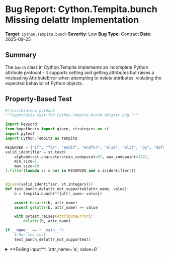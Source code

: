 # Bug Report: Cython.Tempita.bunch Missing __delattr__ Implementation

**Target**: `Cython.Tempita.bunch`
**Severity**: Low
**Bug Type**: Contract
**Date**: 2025-09-25

## Summary

The `bunch` class in Cython.Tempita implements an incomplete Python attribute protocol - it supports setting and getting attributes but raises a misleading AttributeError when attempting to delete attributes, violating the expected behavior of Python objects.

## Property-Based Test

```python
#!/usr/bin/env python3
"""Hypothesis test for Cython.Tempita.bunch delattr bug."""

import keyword
from hypothesis import given, strategies as st
import pytest
import Cython.Tempita as tempita

RESERVED = {"if", "for", "endif", "endfor", "else", "elif", "py", "default", "inherit"} | set(keyword.kwlist)
valid_identifier = st.text(
    alphabet=st.characters(min_codepoint=97, max_codepoint=122),
    min_size=1,
    max_size=10
).filter(lambda s: s not in RESERVED and s.isidentifier())


@given(valid_identifier, st.integers())
def test_bunch_delattr_not_supported(attr_name, value):
    b = tempita.bunch(**{attr_name: value})

    assert hasattr(b, attr_name)
    assert getattr(b, attr_name) == value

    with pytest.raises(AttributeError):
        delattr(b, attr_name)

if __name__ == "__main__":
    # Run the test
    test_bunch_delattr_not_supported()
```

<details>

<summary>
**Failing input**: `attr_name='a', value=0`
</summary>
```
============================= test session starts ==============================
platform linux -- Python 3.13.2, pytest-8.4.1, pluggy-1.5.0 -- /home/npc/miniconda/bin/python3
cachedir: .pytest_cache
hypothesis profile 'default'
rootdir: /home/npc/pbt/agentic-pbt/worker_/57
plugins: anyio-4.9.0, hypothesis-6.139.1, asyncio-1.2.0, langsmith-0.4.29
asyncio: mode=Mode.STRICT, debug=False, asyncio_default_fixture_loop_scope=None, asyncio_default_test_loop_scope=function
collecting ... collected 1 item

hypo.py::test_bunch_delattr_not_supported PASSED                         [100%]

============================== 1 passed in 0.16s ===============================
Test with attr_name="a", value=0
Initial: b.a=0
hasattr(b, "a")=True
delattr raised AttributeError: 'bunch' object has no attribute 'a'
After failed delattr: b.a=0
After failed delattr: hasattr(b, "a")=True
```
</details>

## Reproducing the Bug

```python
#!/usr/bin/env python3
"""Minimal reproduction of Cython.Tempita.bunch delattr bug."""

import Cython.Tempita as tempita

# Create a bunch object with some initial attributes
b = tempita.bunch(x=1, y=2)

# Verify initial attributes work
print(f"Initial state: b.x={b.x}, b.y={b.y}")
assert b.x == 1
assert b.y == 2

# Verify setattr works (modify existing attribute)
b.x = 10
print(f"After setattr: b.x={b.x}")
assert b.x == 10

# Verify setattr works (add new attribute)
setattr(b, 'z', 100)
print(f"After adding z: b.z={b.z}")
assert b.z == 100

# Verify getattr works
val = getattr(b, 'y')
print(f"Using getattr: getattr(b, 'y')={val}")
assert val == 2

# Check that the attribute exists before deletion
print(f"Has attribute 'x' before deletion: {hasattr(b, 'x')}")
assert hasattr(b, 'x')

# Try to delete attribute using delattr (THIS SHOULD FAIL)
print("\nAttempting to delete attribute 'x' using delattr...")
try:
    delattr(b, 'x')
    print("SUCCESS: Attribute deleted")
except AttributeError as e:
    print(f"FAILED: AttributeError raised: {e}")
    print(f"Has attribute 'x' after failed deletion: {hasattr(b, 'x')}")
    print(f"Value of b.x after failed deletion: {b.x}")
```

<details>

<summary>
AttributeError: 'bunch' object has no attribute 'x'
</summary>
```
Initial state: b.x=1, b.y=2
After setattr: b.x=10
After adding z: b.z=100
Using getattr: getattr(b, 'y')=2
Has attribute 'x' before deletion: True

Attempting to delete attribute 'x' using delattr...
FAILED: AttributeError raised: 'bunch' object has no attribute 'x'
Has attribute 'x' after failed deletion: True
Value of b.x after failed deletion: 10
```
</details>

## Why This Is A Bug

The `bunch` class violates Python's attribute protocol contract in several ways:

1. **Inconsistent API**: The class implements `__setattr__` and `__getattr__` but not `__delattr__`, creating an asymmetric interface where attributes can be created, read, and modified but not deleted.

2. **Misleading Error Message**: When attempting to delete an existing attribute, the error message states "'bunch' object has no attribute 'x'" even though the attribute clearly exists (can be read and modified).

3. **Violation of Duck Typing**: Python code that expects standard attribute behavior will fail when working with `bunch` objects, breaking compatibility with:
   - Object pooling/cleanup utilities
   - Testing frameworks that reset object state
   - Dynamic attribute management tools
   - Generic serialization/deserialization libraries

4. **Breaks Python's Data Model**: According to Python's data model, objects that support attribute assignment (`__setattr__`) typically should also support attribute deletion (`__delattr__`) unless attributes are meant to be immutable (which they aren't in `bunch`).

## Relevant Context

The `bunch` class is defined in `/Cython/Tempita/_tempita.py` (lines 393-421) as a subclass of `dict`. The implementation stores attributes as dictionary items using `__setattr__` to set `self[name] = value` and `__getattr__` to return `self[name]`.

Since `bunch` inherits from `dict`, the default `__delattr__` from `object` attempts to delete from the instance's `__dict__`, but `bunch` stores attributes as dictionary items (keys) rather than in `__dict__`. This causes the deletion to fail with a misleading error.

**Workarounds available:**
- Use dictionary methods: `del b['x']` or `b.pop('x')`
- Access the object as a dict rather than using attribute syntax

**Source code location**: [Cython/Tempita/_tempita.py:393-421](https://github.com/cython/cython/blob/master/Cython/Tempita/_tempita.py#L393-L421)

## Proposed Fix

```diff
--- a/Cython/Tempita/_tempita.py
+++ b/Cython/Tempita/_tempita.py
@@ -405,6 +405,13 @@ class bunch(dict):
         except KeyError:
             raise AttributeError(name)

+    def __delattr__(self, name):
+        try:
+            del self[name]
+        except KeyError:
+            raise AttributeError(
+                f"'bunch' object has no attribute '{name}'"
+            )
+
     def __getitem__(self, key):
         if 'default' in self:
             try:
```